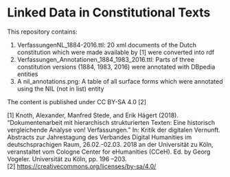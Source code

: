 # Linked Data in Constitutional Texts

This repository contains:
1. VerfassungenNL_1884-2016.ttl: 20 xml documents of the Dutch constitution which were made available by [1] were converted into rdf
2. Verfassungen_Annotationen_1884_1983_2016.ttl: Parts of three constitution versions (1884, 1983, 2016) were annotated with DBpedia entities
3. A nil_annotations.png: A table of all surface forms which were annotated using the NIL (not in list) entity 

The content is published under CC BY-SA 4.0 [2] 



[1] Knoth, Alexander, Manfred Stede, and Erik Hägert (2018). “Dokumentenarbeit mit hierarchisch strukturierten Texten: Eine historisch vergleichende Analyse von! Verfassungen.” In: Kritik der digitalen Vernunft. Abstracts zur Jahrestagung des Verbandes Digital Humanities im deutschsprachigen Raum, 26.02.-02.03. 2018 an der Universität zu Köln, veranstaltet vom Cologne Center for eHumanities (CCeH). Ed. by Georg Vogeler. Universität zu Köln, pp. 196 –203.  
[2] https://creativecommons.org/licenses/by-sa/4.0/ 
